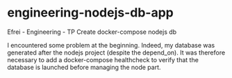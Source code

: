 # engineering-nodejs-db-app
Efrei - Engineering - TP Create docker-compose nodejs db

I encountered some problem at the beginning. Indeed, my database was generated after the nodejs project (despite the depend_on). 
It was therefore necessary to add a docker-compose healthcheck to verify that the database is launched before managing the node part.
